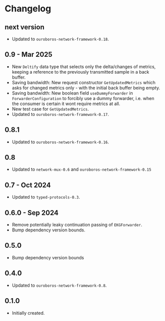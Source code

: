 # Changelog

## next version

* Updated to `ouroboros-network-framework-0.18`.

## 0.9 - Mar 2025

* New `Deltify` data type that selects only the delta/changes of metrics, keeping a reference to the previously transmitted sample in a back buffer.
* Saving bandwidth: New request constructor `GetUpdatedMetrics` which asks for changed metrics only - with the initial back buffer being empty.
* Saving bandwidth: New boolean field `useDummyForwarder` in `ForwarderConfiguration` to forcibly use a dummy forwarder, i.e. when the consumer is certain it wont require metrics at all.
* New test case for `GetUpdatedMetrics`.
* Updated to `ouroboros-network-framework-0.17`.

## 0.8.1

* Updated to `ouroboros-network-framework-0.16`.

## 0.8

* Updated to `network-mux-0.6` and `ouroboros-network-framework-0.15`

## 0.7 - Oct 2024

* Updated to `typed-protocols-0.3`.

## 0.6.0 - Sep 2024

* Remove potentially leaky continuation passing of `EKGForwarder`.
* Bump dependency version bounds.

## 0.5.0

* Bump dependency version bounds

## 0.4.0

* Updated to `ouroboros-network-framework-0.8`.

## 0.1.0

* Initially created.
